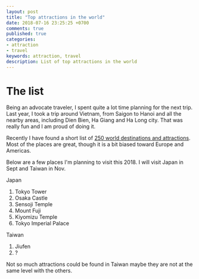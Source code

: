 ```yaml
---
layout: post
title: "Top attractions in the world"
date: 2018-07-16 23:25:25 +0700
comments: true
published: true
categories: 
- attraction
- travel
keywords: attraction, travel
description: List of top attractions in the world
---
```


# The list

Being an advocate traveler, I spent quite a lot time planning for the next trip. Last year, I took a trip around Vietnam, from Saigon to Hanoi and all the nearby areas, including Dien Bien, Ha Giang and Ha Long city. That was really fun and I am proud of doing it.

Recently I have found a short list of [250 world destinations and attractions](https://www.listchallenges.com/top-250-world-destinations-and-attractions). Most of the places are great, though it is a bit biased toward Europe and Americas.

Below are a few places I'm planning to visit this 2018. I will visit Japan in Sept and Taiwan in Nov.

Japan

1) Tokyo Tower
2) Osaka Castle
3) Sensoji Temple
4) Mount Fuji
5) Kiyomizu Temple
6) Tokyo Imperial Palace

Taiwan

1) Jiufen
2) ?

Not so much attractions could be found in Taiwan maybe they are not at the same level with the others. 

